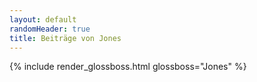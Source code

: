 ```yaml
---
layout: default
randomHeader: true
title: Beiträge von Jones
---
```

{% include render_glossboss.html glossboss="Jones" %}
